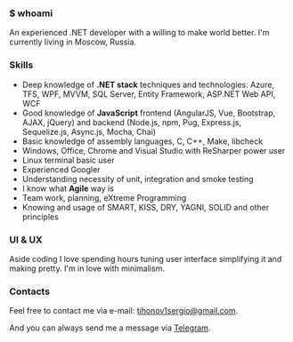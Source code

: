 ### $ whoami
An experienced .NET developer with a willing to make world better. I'm currently living in Moscow, Russia.

### Skills
* Deep knowledge of **.NET stack** techniques and technologies: Azure, TFS, WPF, MVVM, SQL Server, Entity Framework, ASP.NET Web API, WCF
* Good knowledge of **JavaScript** frontend (AngularJS, Vue, Bootstrap, AJAX, jQuery) and backend (Node.js, npm, Pug, Express.js, Sequelize.js, Async.js, Mocha, Chai)
* Basic knowledge of assembly languages, C, C++, Make, libcheck
* Windows, Office, Chrome and Visual Studio with ReSharper power user
* Linux terminal basic user
* Experienced Googler
* Understanding necessity of unit, integration and smoke testing
* I know what **Agile** way is
* Team work, planning, eXtreme Programming
* Knowing and usage of SMART, KISS, DRY, YAGNI, SOLID and other principles

### UI & UX
Aside coding I love spending hours tuning user interface simplifying it and making pretty. I'm in love with minimalism.

### Contacts

Feel free to contact me via e-mail: [tihonov1sergio@gmail.com](mailto:tihonov1sergio@gmail.com).

And you can always send me a message via [Telegram](https://telegram.me/nuc134r).
